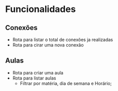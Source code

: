 # Funcionalidades

## Conexões

- Rota para listar o total de conexões ja realizadas
- Rota para cirar uma nova conexão

## Aulas

- Rota para criar uma aula
- Rota para listar aulas
    - Filtrar por matéria, dia de semana e Horário;